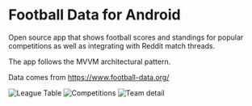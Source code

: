 # Football Data for Android
Open source app that shows football scores and standings for popular competitions as well as integrating with Reddit match threads.

The app follows the MVVM architectural pattern.

Data comes from https://www.football-data.org/

![League Table](https://lh3.googleusercontent.com/RRxUMLqGLU0WVyK3EeRWEXH_wZ4OQh_HnFlzhgXlAHmN1BqCBQ7WrN-q2HztC6Hu_mQC=w360)
![Competitions](https://lh3.googleusercontent.com/kyLWQXkAgt2gYzXRIB-SnS6NHzuHy__VXfye-x7bWEdADGPVfaIf4YyCvONZVTqjol0=w360)
![Team detail](https://lh3.googleusercontent.com/VYxSeitfT_qKxr8IxR-WCo_DeE8AQWn7ak7eJBH1h7a8tv8tcbKtfiPsZuOg7SjR8bM=w360)


